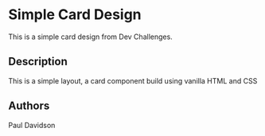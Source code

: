 # Simple Card Design

This is a simple card design from Dev Challenges.


## Description

This is a simple layout, a card component build using vanilla HTML and CSS


## Authors

Paul Davidson

